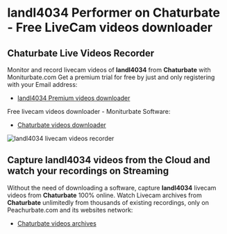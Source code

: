 # landl4034 Performer on Chaturbate - Free LiveCam videos downloader

## Chaturbate Live Videos Recorder

Monitor and record livecam videos of **landl4034** from **Chaturbate** with Moniturbate.com
Get a premium trial for free by just and only registering with your Email address:
* [landl4034 Premium videos downloader](https://moniturbate.com/request-demo-licence-key.html)

Free livecam videos downloader - Moniturbate Software:
* [Chaturbate videos downloader](https://moniturbate.com/moniturbate-download-software.html)

![landl4034 livecam videos recorder](https://peachurnet.com/templates/moniturbate-software.png)


## Capture landl4034 videos from the Cloud and watch your recordings on Streaming

Without the need of downloading a software, capture **landl4034** livecam videos from **Chaturbate** 100% online.
Watch Livecam archives from **Chaturbate** unlimitedly from thousands of existing recordings, only on Peachurbate.com and its websites network:
* [Chaturbate videos archives](https://peachurnet.com/)
